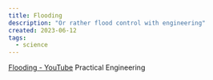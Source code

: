 ```yaml
---
title: Flooding
description: "Or rather flood control with engineering"
created: 2023-06-12
tags:
  - science
---
```


[Flooding - YouTube](https://www.youtube.com/playlist?list=PLTZM4MrZKfW-_GFGXeWYgQ5zfC29Om1Np) Practical Engineering
